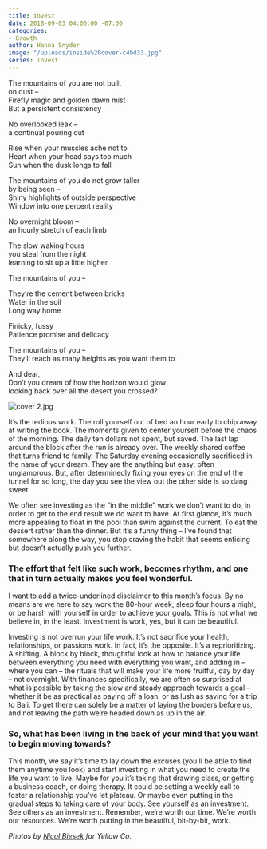 ```yaml
---
title: invest
date: 2018-09-03 04:00:00 -07:00
categories:
- Growth
author: Hanna Snyder
image: "/uploads/inside%20cover-c4bd33.jpg"
series: Invest
---
```


The mountains of you are not built  
on dust –  
Firefly magic and golden dawn mist  
But a persistent consistency

No overlooked leak –  
a continual pouring out 

Rise when your muscles ache not to  
Heart when your head says too much  
Sun when the dusk longs to fall

The mountains of you do not grow taller  
by being seen –  
Shiny highlights of outside perspective  
Window into one percent reality

No overnight bloom –  
an hourly stretch of each limb

The slow waking hours  
you steal from the night   
learning to sit up a little higher

The mountains of you –

They’re the cement between bricks  
Water in the soil  
Long way home

Finicky, fussy  
Patience promise and delicacy

The mountains of you –   
They’ll reach as many heights as you want them to

And dear,  
Don’t you dream of how the horizon would glow   
looking back over all the desert you crossed?

![cover 2.jpg](/uploads/cover%202.jpg)

It’s the tedious work. The roll yourself out of bed an hour early to chip away at writing the book. The moments given to center yourself before the chaos of the morning. The daily ten dollars not spent, but saved. The last lap around the block after the run is already over. The weekly shared coffee that turns friend to family. The Saturday evening occasionally sacrificed in the name of your dream. They are the anything but easy; often unglamorous. But, after determinedly fixing your eyes on the end of the tunnel for so long, the day you see the view out the other side is so dang sweet. 

We often see investing as the “in the middle” work we don’t want to do, in order to get to the end result we do want to have. At first glance, it’s much more appealing to float in the pool than swim against the current. To eat the dessert rather than the dinner. But it’s a funny thing – I’ve found that somewhere along the way, you stop craving the habit that seems enticing but doesn’t actually push you further. 

### The effort that felt like such work, becomes rhythm, and one that in turn actually makes you feel wonderful.

I want to add a twice-underlined disclaimer to this month’s focus. By no means are we here to say work the 80-hour week, sleep four hours a night, or be harsh with yourself in order to achieve your goals. This is not what we believe in, in the least. Investment is work, yes, but it can be beautiful. 

Investing is not overrun your life work. It’s not sacrifice your health, relationships, or passions work. In fact, it’s the opposite. It’s a reprioritizing. A shifting. A block by block, thoughtful look at how to balance your life between everything you need with everything you want, and adding in – where you can – the rituals that will make your life more fruitful, day by day – not overnight. With finances specifically, we are often so surprised at what is possible by taking the slow and steady approach towards a goal – whether it be as practical as paying off a loan, or as lush as saving for a trip to Bali. To get there can solely be a matter of laying the borders before us, and not leaving the path we’re headed down as up in the air.

### So, what has been living in the back of your mind that you want to begin moving towards? 

This month, we say it’s time to lay down the excuses (you’ll be able to find them anytime you look) and start investing in what you need to create the life you want to live. Maybe for you it’s taking that drawing class, or getting a business coach, or doing therapy. It could be setting a weekly call to foster a relationship you’ve let plateau. Or maybe even putting in the gradual steps to taking care of your body. See yourself as an investment. See others as an investment. Remember, we’re worth our time. We’re worth our resources. We’re worth putting in the beautiful, bit-by-bit, work.

_Photos by [Nicol Biesek](https://nicolbiesek.com/) for Yellow Co._